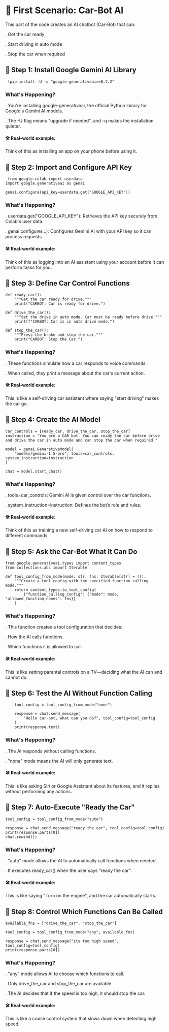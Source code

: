 # 🚗 First Scenario: Car-Bot AI
 
 This part of the code creates an AI chatbot (Car-Bot) that can:


 . Get the car ready

 . Start driving in auto mode
 
 . Stop the car when required



## 🔹 Step 1: Install Google Gemini AI Library

     !pip install -U -q "google-generativeai>=0.7.2"

### What's Happening?

. You're installing google-generativeai, the official Python library for Google's Gemini AI models.

. The -U flag means "upgrade if needed", and -q makes the installation quieter.

#### 🛠 Real-world example:

Think of this as installing an app on your phone before using it.



## 🔹 Step 2: Import and Configure API Key


     from google.colab import userdata
    import google.generativeai as genai

    genai.configure(api_key=userdata.get("GOOGLE_API_KEY"))


### What's Happening?

. userdata.get("GOOGLE_API_KEY"): Retrieves the API key securely from Colab's user data.

. genai.configure(...): Configures Gemini AI with your API key so it can process requests.

#### 🛠 Real-world example:

Think of this as logging into an AI assistant using your account before it can perform tasks for you.




## 🔹 Step 3: Define Car Control Functions

    def ready_car():
        """Get the car ready for drive."""
        print("CARBOT: Car is ready for drive.")

    def drive_the_car():
        """Set the drive in auto mode. Car must be ready before drive."""
        print(f"CARBOT: Car is in auto drive mode.")

    def stop_the_car():
        """Press the brake and stop the car."""
        print("CARBOT: Stop the Car.")



### What's Happening?

. These functions simulate how a car responds to voice commands.

. When called, they print a message about the car's current action.

#### 🛠 Real-world example:

This is like a self-driving car assistant where saying "start driving" makes the car go.




## 🔹 Step 4: Create the AI Model

    car_controls = [ready_car, drive_the_car, stop_the_car]
    instruction = "You are a CAR bot. You can ready the car before drive and drive the car in auto mode and can stop the car when required."

    model = genai.GenerativeModel(
        "models/gemini-1.5-pro", tools=car_controls, system_instruction=instruction
    )

    chat = model.start_chat()


### What's Happening?

. tools=car_controls: Gemini AI is given control over the car functions.

. system_instruction=instruction: Defines the bot’s role and rules.

#### 🛠 Real-world example:

Think of this as training a new self-driving car AI on how to respond to different commands.




## 🔹 Step 5: Ask the Car-Bot What It Can Do

    from google.generativeai.types import content_types
    from collections.abc import Iterable

    def tool_config_from_mode(mode: str, fns: Iterable[str] = ()):
        """Create a tool config with the specified function calling mode."""
        return content_types.to_tool_config(
            {"function_calling_config": {"mode": mode, "allowed_function_names": fns}}
        )


### What's Happening?

. This function creates a tool configuration that decides:

  . How the AI calls functions.

  . Which functions it is allowed to call.

#### 🛠 Real-world example:

This is like setting parental controls on a TV—deciding what the AI can and cannot do.



## 🔹 Step 6: Test the AI Without Function Calling

        tool_config = tool_config_from_mode("none")

        response = chat.send_message(
            "Hello car-bot, what can you do?", tool_config=tool_config
        )
        print(response.text)
 

### What's Happening?

. The AI responds without calling functions.

. "none" mode means the AI will only generate text.

#### 🛠 Real-world example:

This is like asking Siri or Google Assistant about its features, and it replies without performing any actions.




## 🔹 Step 7: Auto-Execute "Ready the Car"

    tool_config = tool_config_from_mode("auto")

    response = chat.send_message("ready the car", tool_config=tool_config)
    print(response.parts[0])
    chat.rewind();


### What's Happening?

. "auto" mode allows the AI to automatically call functions when needed.

. It executes ready_car() when the user says "ready the car".

#### 🛠 Real-world example:

This is like saying "Turn on the engine", and the car automatically starts.




## 🔹 Step 8: Control Which Functions Can Be Called

    available_fns = ["drive_the_car", "stop_the_car"]

    tool_config = tool_config_from_mode("any", available_fns)

    response = chat.send_message("its too high speed", tool_config=tool_config)
    print(response.parts[0])


### What's Happening?

. "any" mode allows AI to choose which functions to call.

. Only drive_the_car and stop_the_car are available.

. The AI decides that if the speed is too high, it should stop the car.

#### 🛠 Real-world example:

This is like a cruise control system that slows down when detecting high speed.